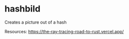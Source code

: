 # hashbild
Creates a picture out of a hash

Resources: 
https://the-ray-tracing-road-to-rust.vercel.app/ 

